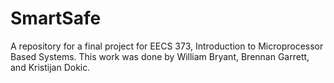 # SmartSafe
A repository for a final project for EECS 373, Introduction to Microprocessor Based Systems. This work was done by William Bryant, Brennan Garrett, and Kristijan Dokic.
